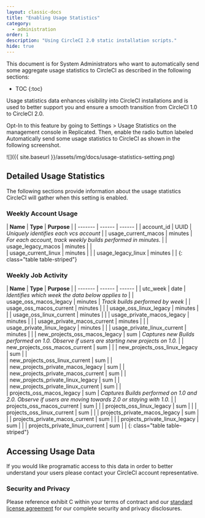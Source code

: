 ```yaml
---
layout: classic-docs
title: "Enabling Usage Statistics"
category:
  - administration
order: 1
description: "Using CircleCI 2.0 static installation scripts."
hide: true
---
```

This document is for System Administrators who want to automatically send some aggregate usage statistics to CircleCI as described in the following sections:

* TOC {:toc}

Usage statistics data enhances visibility into CircleCI installations and is used to better support you and ensure a smooth transition from CircleCI 1.0 to CircleCI 2.0.

Opt-In to this feature by going to Settings > Usage Statistics on the management console in Replicated. Then, enable the radio button labeled Automatically send some usage statistics to CircleCI as shown in the following screenshot.

![]({{ site.baseurl }}/assets/img/docs/usage-statistics-setting.png)

## Detailed Usage Statistics

The following sections provide information about the usage statistics CircleCI will gather when this setting is enabled.

### Weekly Account Usage

| **Name** | **Type** | **Purpose** | | \---\---- | \---\--- | \---\--- | | account_id | UUID | *Uniquely identifies each vcs account* | | usage_current_macos | minutes | *For each account, track weekly builds performed in minutes.* | | usage_legacy_macos | minutes | |  
| usage_current_linux | minutes | | | usage_legacy_linux | minutes | | {: class="table table-striped"}

### Weekly Job Activity

| **Name** | **Type** | **Purpose** | | \---\---- | \---\--- | \---\--- | | utc_week | date | *Identifies which week the data below applies to* | | usage_oss_macos_legacy | minutes | *Track builds performed by week* | | usage_oss_macos_current | minutes | | | usage_oss_linux_legacy | minutes | | | usage_oss_linux_current | minutes | | | usage_private_macos_legacy | minutes | | | usage_private_macos_current | minutes | | | usage_private_linux_legacy | minutes | | | usage_private_linux_current | minutes | | | new_projects_oss_macos_legacy | sum | *Captures new Builds performed on 1.0. Observe if users are starting new projects on 1.0.* | | new_projects_oss_macos_current | sum | | | new_projects_oss_linux_legacy | sum | |  
| new_projects_oss_linux_current | sum | |  
| new_projects_private_macos_legacy | sum | |  
| new_projects_private_macos_current | sum | |  
| new_projects_private_linux_legacy | sum | |  
| new_projects_private_linux_current | sum | |  
| projects_oss_macos_legacy | sum | *Captures Builds performed on 1.0 and 2.0. Observe if users are moving towards 2.0 or staying with 1.0.* | | projects_oss_macos_current | sum | | | projects_oss_linux_legacy | sum | | | projects_oss_linux_current | sum | | | projects_private_macos_legacy | sum | | | projects_private_macos_current | sum | | | projects_private_linux_legacy | sum | | | projects_private_linux_current | sum | | {: class="table table-striped"}

## Accessing Usage Data

If you would like programatic access to this data in order to better understand your users please contact your CircleCI account representative.

### Security and Privacy

Please reference exhibit C within your terms of contract and our [standard license agreement](https://circleci.com/outer/legal/enterprise-license-agreement.pdf) for our complete security and privacy disclosures.